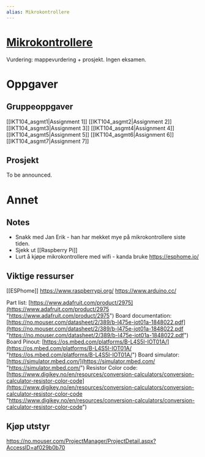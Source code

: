 ```yaml
---
alias: Mikrokontrollere
---
```

# [Mikrokontrollere](https://www.uia.no/studieplaner/topic/IKT104-G?year=2022) 

Vurdering:  mappevurdering + prosjekt. Ingen eksamen.

# Oppgaver

## Gruppeoppgaver
[[IKT104_asgmt1|Assignment 1]]
[[IKT104_asgmt2|Assignment 2]]
[[IKT104_asgmt3|Assignment 3]]
[[IKT104_asgmt4|Assignment 4]]
[[IKT104_asgmt5|Assignment 5]]
[[IKT104_asgmt6|Assignment 6]]
[[IKT104_asgmt7|Assignment 7]]
	
## Prosjekt
To be announced.

# Annet

## Notes
- Snakk med Jan Erik - han har mekket mye på mikrokontrollere siste tiden.
- Sjekk ut [[Raspberry Pi]]
- Lurt å kjøpe mikrokontrollere med wifi - kanda bruke https://esphome.io/


## Viktige ressurser
[[ESPhome]] 
https://www.raspberrypi.org/
https://www.arduino.cc/

Part list: [https://www.adafruit.com/product/2975](https://www.adafruit.com/product/2975 "https://www.adafruit.com/product/2975") 
Board documentation: [https://no.mouser.com/datasheet/2/389/b-l475e-iot01a-1848022.pdf](https://no.mouser.com/datasheet/2/389/b-l475e-iot01a-1848022.pdf "https://no.mouser.com/datasheet/2/389/b-l475e-iot01a-1848022.pdf") Board Pinout: [https://os.mbed.com/platforms/B-L4S5I-IOT01A/](https://os.mbed.com/platforms/B-L4S5I-IOT01A/ "https://os.mbed.com/platforms/B-L4S5I-IOT01A/") 
Board simulator: [https://simulator.mbed.com/](https://simulator.mbed.com/ "https://simulator.mbed.com/") 
Resistor Color code: [https://www.digikey.no/en/resources/conversion-calculators/conversion-calculator-resistor-color-code](https://www.digikey.no/en/resources/conversion-calculators/conversion-calculator-resistor-color-code "https://www.digikey.no/en/resources/conversion-calculators/conversion-calculator-resistor-color-code")

## Kjøp utstyr
https://no.mouser.com/ProjectManager/ProjectDetail.aspx?AccessID=af029b0b70

